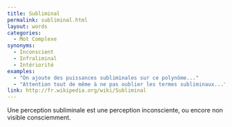 ```yaml
---
title: Subliminal
permalink: subliminal.html
layout: words
categories:
  - Mot Complexe
synonyms:
  - Inconscient
  - Infraliminal
  - Intériorité
examples:
  - "On ajoute des puissances subliminales sur ce polynôme..."
  - "Attention tout de même à ne pas oublier les termes subliminaux..."
link: http://fr.wikipedia.org/wiki/Subliminal
---
```


Une perception subliminale est une perception inconsciente, ou encore non visible consciemment.
